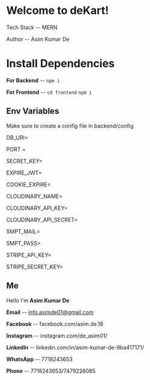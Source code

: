 # Welcome to deKart!

Tech Stack -- MERN

Author -- Asim Kumar De

# Install Dependencies

**For Backend**  -- `npm i`

**For Frontend** -- `cd frontend` `npm i`


## Env Variables
Make sure to create a config file in backend/config

DB_URI= 

PORT =

SECRET_KEY=

EXPIRE_JWT=

COOKIE_EXPIRE=

CLOUDINARY_NAME=

CLOUDINARY_API_KEY=

CLOUDINARY_API_SECRET=

SMPT_MAIL=

SMPT_PASS=

STRIPE_API_KEY=

STRIPE_SECRET_KEY=


## Me

Hello I'm **Asim Kumar De**

**Email** -- info.asimde01@gmail.com

**Facebook** -- facebook.com/asim.de.18

**Instagram** -- instagram.com/de_asim01/

**LinkedIn** -- linkedin.com/in/asim-kumar-de-9ba417171/

**WhatsApp** -- 7718243653

**Phone** -- 7718243653/7479226085
